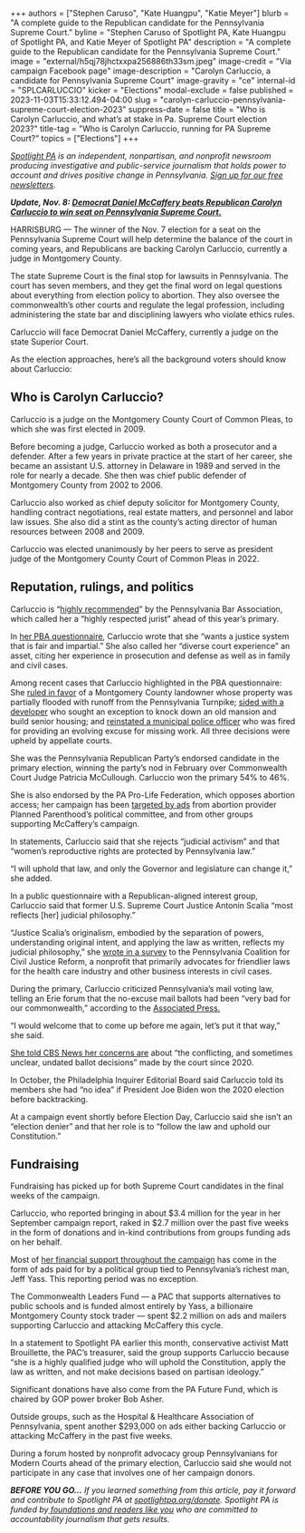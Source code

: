+++
authors = ["Stephen Caruso", "Kate Huangpu", "Katie Meyer"]
blurb = "A complete guide to the Republican candidate for the Pennsylvania Supreme Court."
byline = "Stephen Caruso of Spotlight PA, Kate Huangpu of Spotlight PA, and Katie Meyer of Spotlight PA"
description = "A complete guide to the Republican candidate for the Pennsylvania Supreme Court."
image = "external/h5qj78jhctxxpa256886th33sm.jpeg"
image-credit = "Via campaign Facebook page"
image-description = "Carolyn Carluccio, a candidate for Pennsylvania Supreme Court"
image-gravity = "ce"
internal-id = "SPLCARLUCCIO"
kicker = "Elections"
modal-exclude = false
published = 2023-11-03T15:33:12.494-04:00
slug = "carolyn-carluccio-pennsylvania-supreme-court-election-2023"
suppress-date = false
title = "Who is Carolyn Carluccio, and what’s at stake in Pa. Supreme Court election 2023?"
title-tag = "Who is Carolyn Carluccio, running for PA Supreme Court?"
topics = ["Elections"]
+++

<a href="https://www.spotlightpa.org/"><em>Spotlight PA</em></a><em> is an independent, nonpartisan, and nonprofit newsroom producing investigative and public-service journalism that holds power to account and drives positive change in Pennsylvania. </em><a href="https://www.spotlightpa.org/newsletters"><em>Sign up for our free newsletters</em></a><em>.</em>

<strong><em>Update, Nov. 8: </em></strong><a href="https://www.spotlightpa.org/news/2023/11/pennsylvania-election-results-supreme-court-daniel-mccaffery-carolyn-carluccio/"><strong><em>Democrat Daniel McCaffery beats Republican Carolyn Carluccio to win seat on Pennsylvania Supreme Court.</em></strong></a><strong><em></em></strong>

HARRISBURG — The winner of the Nov. 7 election for a seat on the Pennsylvania Supreme Court will help determine the balance of the court in coming years, and Republicans are backing Carolyn Carluccio, currently a judge in Montgomery County.

The state Supreme Court is the final stop for lawsuits in Pennsylvania. The court has seven members, and they get the final word on legal questions about everything from election policy to abortion. They also oversee the commonwealth’s other courts and regulate the legal profession, including administering the state bar and disciplining lawyers who violate ethics rules.

Carluccio will face Democrat Daniel McCaffery, currently a judge on the state Superior Court.

As the election approaches, here’s all the background voters should know about Carluccio:

<script src="https://www.spotlightpa.org/embed.js" async></script><div data-spl-embed-version="1" data-spl-src="https://www.spotlightpa.org/embeds/newsletter/"></div>

## Who is Carolyn Carluccio?

Carluccio is a judge on the Montgomery County Court of Common Pleas, to which she was first elected in 2009.

Before becoming a judge, Carluccio worked as both a prosecutor and a defender. After a few years in private practice at the start of her career, she became an assistant U.S. attorney in Delaware in 1989 and served in the role for nearly a decade. She then was chief public defender of Montgomery County from 2002 to 2006.

Carluccio also worked as chief deputy solicitor for Montgomery County, handling contract negotiations, real estate matters, and personnel and labor law issues. She also did a stint as the county’s acting director of human resources between 2008 and 2009.

Carluccio was elected unanimously by her peers to serve as president judge of the Montgomery County Court of Common Pleas in 2022.

## Reputation, rulings, and politics

Carluccio is “<a href="https://www.pabar.org/site/For-Lawyers/Committees-Commissions/Judicial-Evaluation/Resources/JEC-Ratings/2023/Supreme-Court">highly recommended</a>” by the Pennsylvania Bar Association, which called her a “highly respected jurist” ahead of this year’s primary.

In <a href="https://web.archive.org/20230314064014/https://www.pabar.org/public/news%20releases/23jec/CarolynCarluccioSupreme.pdf">her PBA questionnaire</a>, Carluccio wrote that she “wants a justice system that is fair and impartial.” She also called her “diverse court experience” an asset, citing her experience in prosecution and defense as well as in family and civil cases.

Among recent cases that Carluccio highlighted in the PBA questionnaire: She <a href="https://www.pacourts.us/assets/opinions/Commonwealth/out/235CD18_1-7-19.pdf?cb=1">ruled in favor</a> of a Montgomery County landowner whose property was partially flooded with runoff from the Pennsylvania Turnpike; <a href="https://law.justia.com/cases/pennsylvania/commonwealth-court/2017/1317-c-d-2016.html">sided with a developer</a> who sought an exception to knock down an old mansion and build senior housing; and <a href="https://casetext.com/case/johnson-v-lansdale-borough-lansdale-borough-civil-serv-commn-4">reinstated a municipal police officer</a> who was fired for providing an evolving excuse for missing work. All three decisions were upheld by appellate courts.

She was the Pennsylvania Republican Party’s endorsed candidate in the primary election, winning the party’s nod in February over Commonwealth Court Judge Patricia McCullough. Carluccio won the primary 54% to 46%.

She is also endorsed by the PA Pro-Life Federation, which opposes abortion access; her campaign has been <a href="https://www.penncapital-star.com/blog/planned-parenthood-focusing-on-pennsylvanias-supreme-court-race-in-new-ad/">targeted by ads</a> from abortion provider Planned Parenthood’s political committee, and from other groups supporting McCaffery’s campaign.

In statements, Carluccio said that she rejects “judicial activism” and that “women’s reproductive rights are protected by Pennsylvania law.”

“I will uphold that law, and only the Governor and legislature can change it,” she added.

In a public questionnaire with a Republican-aligned interest group, Carluccio said that former U.S. Supreme Court Justice Antonin Scalia “most reflects \[her\] judicial philosophy.”

“Justice Scalia’s originalism, embodied by the separation of powers, understanding original intent, and applying the law as written, reflects my judicial philosophy,” she <a href="https://paforciviljusticereform.org/wp-content/uploads/2023/03/Carluccio-Questionnaire-Response.pdf">wrote in a survey</a> to the Pennsylvania Coalition for Civil Justice Reform, a nonprofit that primarily advocates for friendlier laws for the health care industry and other business interests in civil cases.

During the primary, Carluccio criticized Pennsylvania’s mail voting law, telling an Erie forum that the no-excuse mail ballots had been “very bad for our commonwealth,” according to the <a href="https://apnews.com/article/republicans-pennsylvania-supreme-court-primary-election-e8c7cc64978a8ef01a4ab84c43e13a1b">Associated Press.</a>

“I would welcome that to come up before me again, let’s put it that way,” she said.

<a href="https://www.cbsnews.com/philadelphia/news/pennsylvania-primary-election-supreme-court-gop-direction-presidential-battleground/">She told CBS News her concerns are</a> about “the conflicting, and sometimes unclear, undated ballot decisions” made by the court since 2020.

In October, the Philadelphia Inquirer Editorial Board said Carluccio told its members she had “no idea” if President Joe Biden won the 2020 election before backtracking.

At a campaign event shortly before Election Day, Carluccio said she isn’t an “election denier” and that her role is to “follow the law and uphold our Constitution.”

## Fundraising

Fundraising has picked up for both Supreme Court candidates in the final weeks of the campaign.

Carluccio, who reported bringing in about $3.4 million for the year in her September campaign report, raked in $2.7 million over the past five weeks in the form of donations and in-kind contributions from groups funding ads on her behalf.

Most of <a href="https://www.spotlightpa.org/news/2023/10/pennsylvania-judicial-court-elections-jeff-yass-campaign-finance/">her financial support throughout the campaign</a> has come in the form of ads paid for by a political group tied to Pennsylvania’s richest man, Jeff Yass. This reporting period was no exception.

<script src="https://www.spotlightpa.org/embed.js" async></script><div data-spl-embed-version="1" data-spl-src="https://www.spotlightpa.org/embeds/donate/"></div>

The Commonwealth Leaders Fund — a PAC that supports alternatives to public schools and is funded almost entirely by Yass, a billionaire Montgomery County stock trader — spent $2.2 million on ads and mailers supporting Carluccio and attacking McCaffery this cycle.

In a statement to Spotlight PA earlier this month, conservative activist Matt Brouillette, the PAC’s treasurer, said the group supports Carluccio because “she is a highly qualified judge who will uphold the Constitution, apply the law as written, and not make decisions based on partisan ideology.”

Significant donations have also come from the PA Future Fund, which is chaired by GOP power broker Bob Asher.

Outside groups, such as the Hospital &amp; Healthcare Association of Pennsylvania, spent another $293,000 on ads either backing Carluccio or attacking McCaffery in the past five weeks.

During a forum hosted by nonprofit advocacy group Pennsylvanians for Modern Courts ahead of the primary election, Carluccio said she would not participate in any case that involves one of her campaign donors.

<strong><em>BEFORE YOU GO…</em></strong><em> If you learned something from this article, pay it forward and contribute to Spotlight PA at </em><a href="https://www.spotlightpa.org/donate"><em>spotlightpa.org/donate</em></a><em>. Spotlight PA is funded by</em><a href="https://www.spotlightpa.org/support"><em> foundations and readers like you</em></a><em> who are committed to accountability journalism that gets results.</em>

